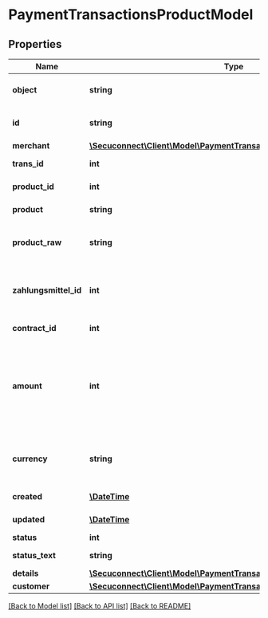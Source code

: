 # PaymentTransactionsProductModel

## Properties
Name | Type | Description | Notes
------------ | ------------- | ------------- | -------------
**object** | **string** | Object of payment transaction | [optional] 
**id** | **string** | Id of payment transaction | [optional] 
**merchant** | [**\Secuconnect\Client\Model\PaymentTransactionsProductModelMerchant**](PaymentTransactionsProductModelMerchant.md) |  | [optional] 
**trans_id** | **int** | Transaction identifier | [optional] 
**product_id** | **int** | Product identifier | [optional] 
**product** | **string** | Product type | [optional] 
**product_raw** | **string** | the name of the payment product | [optional] 
**zahlungsmittel_id** | **int** | The internal id of the stored payment instrument. | [optional] 
**contract_id** | **int** | Contract identifier | [optional] 
**amount** | **int** | Total amount of payment in cents (or the smallest cash unit of the relevant currency) | [optional] 
**currency** | **string** | ISO 4217 code of currency, eg EUR for Euro. | [optional] 
**created** | [**\DateTime**](\DateTime.md) | Created at date | [optional] 
**updated** | [**\DateTime**](\DateTime.md) | Updated at date | [optional] 
**status** | **int** | WTF?? | [optional] 
**status_text** | **string** | Transaction status | [optional] 
**details** | [**\Secuconnect\Client\Model\PaymentTransactionsProductModelDetails**](PaymentTransactionsProductModelDetails.md) |  | [optional] 
**customer** | [**\Secuconnect\Client\Model\PaymentTransactionsProductModelCustomer**](PaymentTransactionsProductModelCustomer.md) |  | [optional] 

[[Back to Model list]](../README.md#documentation-for-models) [[Back to API list]](../README.md#documentation-for-api-endpoints) [[Back to README]](../README.md)


